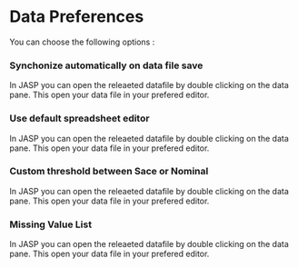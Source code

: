 
Data Preferences
=========

You can choose the following options :

### Synchonize automatically on data file save


In JASP you can open the releaeted datafile by double clicking on the data pane.
This open your data file in your prefered editor.

### Use default spreadsheet editor

In JASP you can open the releaeted datafile by double clicking on the data pane.
This open your data file in your prefered editor.


### Custom threshold between Sace or Nominal


In JASP you can open the releaeted datafile by double clicking on the data pane.
This open your data file in your prefered editor.


### Missing Value List

In JASP you can open the releaeted datafile by double clicking on the data pane.
This open your data file in your prefered editor.



